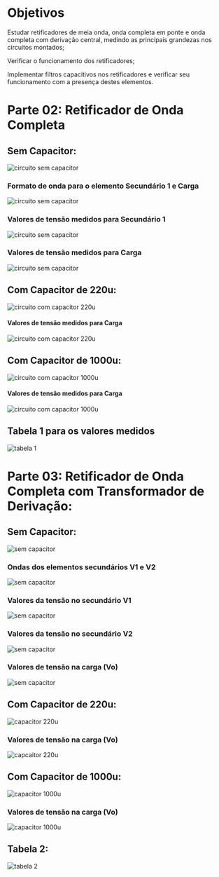 # Objetivos

Estudar retificadores de meia onda, onda completa em ponte e onda completa com
derivação central, medindo as principais grandezas nos circuitos montados;

Verificar o funcionamento dos retificadores;

Implementar filtros capacitivos nos retificadores e verificar seu funcionamento com a
presença destes elementos.

# Parte 02: Retificador de Onda Completa

## Sem Capacitor:

![circuito sem capacitor](https://i.imgur.com/HcxywWY.jpg)

### Formato de onda para o elemento Secundário 1 e Carga

![circuito sem capacitor](https://i.imgur.com/29tTdmp.jpg)

### Valores de tensão medidos para Secundário 1

![circuito sem capacitor](https://i.imgur.com/krASK7u.jpg)

### Valores de tensão medidos para Carga

![circuito sem capacitor](https://i.imgur.com/xuNsovQ.jpg)

## Com Capacitor de 220u:

![circuito com capacitor 220u](https://i.imgur.com/g66Y23b.jpg)

#### Valores de tensão medidos para Carga

![circuito com capacitor 220u](https://i.imgur.com/g0TCL7j.jpg)

## Com Capacitor de 1000u:

![circuito com capacitor 1000u](https://i.imgur.com/j4WxjbC.jpg)

#### Valores de tensão medidos para Carga

![circuito com capacitor 1000u](https://i.imgur.com/CqVGdWI.jpg)

## Tabela 1 para os valores medidos

![tabela 1](https://i.imgur.com/H0FHU7N.jpg)

# Parte 03: Retificador de Onda Completa com Transformador de Derivação:

## Sem Capacitor:

![sem capacitor](https://i.imgur.com/TS0qFXb.jpg)

### Ondas dos elementos secundários V1 e V2

![sem capacitor](https://i.imgur.com/SPdqtek.jpg)

### Valores da tensão no secundário V1

![sem capacitor](https://i.imgur.com/MGk1W5e.jpg)

### Valores da tensão no secundário V2

![sem capacitor](https://i.imgur.com/nftdRRS.jpg)

### Valores de tensão na carga (Vo)

![sem capacitor](https://i.imgur.com/HnmmojX.jpg)

## Com Capacitor de 220u:

![capacitor 220u](https://i.imgur.com/IHdzg4q.jpg)

### Valores de tensão na carga (Vo)

![capcaitor 220u](https://i.imgur.com/ovM9crj.jpg)

## Com Capacitor de 1000u:

![capacitor 1000u](https://i.imgur.com/j69eGpJ.jpg)

### Valores de tensão na carga (Vo)

![capacitor 1000u](https://i.imgur.com/f0uO22R.jpg)

## Tabela 2:

![tabela 2](https://i.imgur.com/9smnLHb.jpg)
